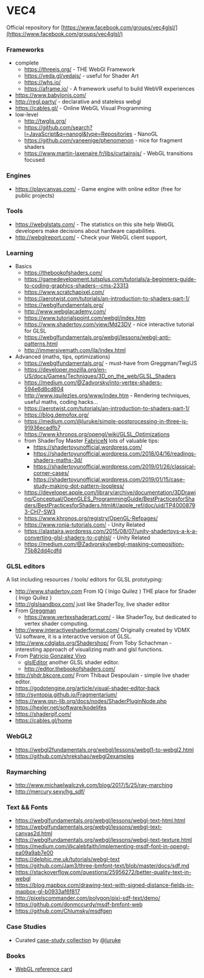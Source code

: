 VEC4
========

Official repository for [https://www.facebook.com/groups/vec4glsl/](https://www.facebook.com/groups/vec4glsl/)

### Frameworks

- complete
  * https://threejs.org/ - THE WebGl Framework
  - https://veda.gl/vedajs/ - useful for Shader Art
  - https://whs.io/
  - https://aframe.io/ - A framework useful to build WebVR experiences
- https://www.babylonjs.com/
- http://regl.party/ - declarative and stateless webgl
- https://cables.gl/ - Online WebGL Visual Programming
- low-level
  * http://twgljs.org/
  * https://github.com/search?l=JavaScript&q=nanogl&type=Repositories - NanoGL
  * https://github.com/vaneenige/phenomenon - nice for fragment shaders
  * https://www.martin-laxenaire.fr/libs/curtainsjs/ - WebGL transitions focused

### Engines

* https://playcanvas.com/ - Game engine with online editor (free for public projects)


### Tools

* https://webglstats.com/ - The statistics on this site help WebGL developers make decisions about hardware capabilities.
* http://webglreport.com/ - Check your WebGL client support,

### Learning

- Basics
  * https://thebookofshaders.com/
  * https://gamedevelopment.tutsplus.com/tutorials/a-beginners-guide-to-coding-graphics-shaders--cms-23313
  * https://www.scratchapixel.com/
  * https://aerotwist.com/tutorials/an-introduction-to-shaders-part-1/
  * https://webglfundamentals.org/
  * http://www.webglacademy.com/
  * https://www.tutorialspoint.com/webgl/index.htm
  * https://www.shadertoy.com/view/Md23DV - nice interactive tutorial for GLSL
  * https://webglfundamentals.org/webgl/lessons/webgl-anti-patterns.html
  * http://immersivemath.com/ila/index.html
- Advanced (maths, tips, optimizations)
  * https://webglfundamentals.org/ - must-have from Greggman/TwglJS
  * https://developer.mozilla.org/en-US/docs/Games/Techniques/3D_on_the_web/GLSL_Shaders
  * https://medium.com/@Zadvorsky/into-vertex-shaders-594e6d8cd804
  * http://www.iquilezles.org/www/index.htm - Rendering techniques, useful maths, coding hacks…
  * https://aerotwist.com/tutorials/an-introduction-to-shaders-part-1/
  * https://blog.demofox.org/
  * https://medium.com/@luruke/simple-postprocessing-in-three-js-91936ecadfb7
  * https://www.khronos.org/opengl/wiki/GLSL_Optimizations
  * from ShaderToy Master [FabriceN](https://www.shadertoy.com/user/FabriceNeyret2) lots of valuable tips:
    - https://shadertoyunofficial.wordpress.com/
    - https://shadertoyunofficial.wordpress.com/2018/04/16/readings-shaders-maths-3d/
    - https://shadertoyunofficial.wordpress.com/2019/01/26/classical-corner-cases/
    - https://shadertoyunofficial.wordpress.com/2019/01/15/case-study-making-dot-pattern-loopless/
  * https://developer.apple.com/library/archive/documentation/3DDrawing/Conceptual/OpenGLES_ProgrammingGuide/BestPracticesforShaders/BestPracticesforShaders.html#//apple_ref/doc/uid/TP40008793-CH7-SW3
  * https://www.khronos.org/registry/OpenGL-Refpages/
  * https://www.ronja-tutorials.com/ - Unity Related
  * https://alastaira.wordpress.com/2015/08/07/unity-shadertoys-a-k-a-converting-glsl-shaders-to-cghlsl/  - Unity Related
  * https://medium.com/@Zadvorsky/webgl-masking-composition-75b82dd4cdfd

### GLSL editors

A list including resources / tools/ editors for GLSL prototyping:

* http://www.shadertoy.com From IQ ( Inigo Quilez ) THE place for Shader ( Inigo Quilez )
* http://glslsandbox.com/  just like ShaderToy, live shader editor
* From [Greggman](https://github.com/greggman)
  - https://www.vertexshaderart.com/ - like ShaderToy, but dedicated to vertex shader computing.
* http://www.interactiveshaderformat.com/ Originally created by VDMX VJ software, it is a interactive version of GLSL.
* http://www.cdglabs.org/Shadershop/  From Toby Schachman - interesting approach of visualizing math and glsl functions.
* From [Patricio Gonzalez Vivo](https://github.com/patriciogonzalezvivo)
  - [glslEditor](https://github.com/patriciogonzalezvivo/glslEditor) another GLSL shader editor.
  - http://editor.thebookofshaders.com/
* http://shdr.bkcore.com/ From Thibaut Despoulain - simple live shader editor.
* https://godotengine.org/article/visual-shader-editor-back
* http://syntopia.github.io/Fragmentarium/
* https://www.gsn-lib.org/docs/nodes/ShaderPluginNode.php
* https://hexler.net/software/kodelifes
* https://shadergif.com/
* https://cables.gl/home

### WebGL2

* https://webgl2fundamentals.org/webgl/lessons/webgl1-to-webgl2.html
* https://github.com/shrekshao/webgl2examples

### Raymarching

* http://www.michaelwalczyk.com/blog/2017/5/25/ray-marching
* http://mercury.sexy/hg_sdf/

### Text && Fonts

* https://webglfundamentals.org/webgl/lessons/webgl-text-html.html
* https://webglfundamentals.org/webgl/lessons/webgl-text-canvas2d.html
* https://webglfundamentals.org/webgl/lessons/webgl-text-texture.html
* https://medium.com/@calebfaith/implementing-msdf-font-in-opengl-ea09a9ab7e00
* https://delphic.me.uk/tutorials/webgl-text
* https://github.com/Jam3/three-bmfont-text/blob/master/docs/sdf.md
* https://stackoverflow.com/questions/25956272/better-quality-text-in-webgl
* https://blog.mapbox.com/drawing-text-with-signed-distance-fields-in-mapbox-gl-b0933af6f817
* http://pixelscommander.com/polygon/pixi-sdf-text/demo/
* https://github.com/donmccurdy/msdf-bmfont-web
* https://github.com/Chlumsky/msdfgen

### Case Studies

* Curated [case-study collection](https://github.com/luruke/awesome-casestudy) by [@luruke](https://github.com/luruke)

### Books

* [WebGL reference card ](https://github.com/spleennooname/vec4-glsl-webgl-group/blob/master/books/webgl-reference-card-1_0.pdf)
